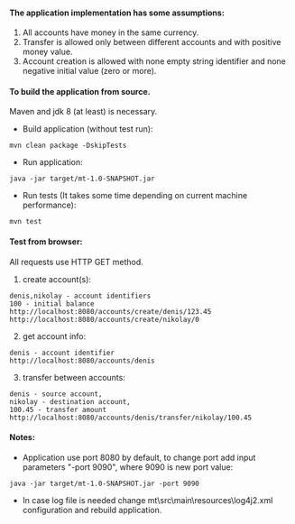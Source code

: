 #### The application implementation has some assumptions:
1. All accounts have money in the same currency.
2. Transfer is allowed only between different accounts and with positive money value.
3. Account creation is allowed with none empty string identifier and none negative initial value (zero or more).

#### To build the application from source.
Maven and jdk 8 (at least) is necessary.	
- Build application (without test run):
```
mvn clean package -DskipTests
```
- Run application:
```
java -jar target/mt-1.0-SNAPSHOT.jar
```
- Run tests (It takes some time depending on current machine performance):
```
mvn test
```
	
#### Test from browser:
All requests use HTTP GET method.
1. create account(s):
```
denis,nikolay - account identifiers
100 - initial balance
http://localhost:8080/accounts/create/denis/123.45
http://localhost:8080/accounts/create/nikolay/0
```
2. get account info:
```
denis - account identifier
http://localhost:8080/accounts/denis
```
3. transfer between accounts:
```
denis - source account,
nikolay - destination account,
100.45 - transfer amount
http://localhost:8080/accounts/denis/transfer/nikolay/100.45
```		
#### Notes:
- Application use port 8080 by default,	to change port add input parameters "-port 9090", where 9090 is new port value:
```
java -jar target/mt-1.0-SNAPSHOT.jar -port 9090
```
- In case log file is needed change mt\src\main\resources\log4j2.xml configuration and rebuild application.
